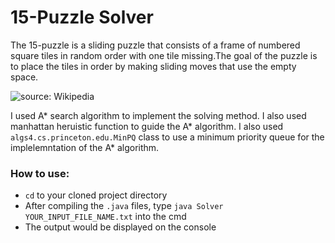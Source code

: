 # 15-Puzzle Solver

The 15-puzzle is a sliding puzzle that consists of a frame of numbered square tiles in random order with one tile missing.The goal of the puzzle is to place the tiles in order by making sliding moves that use the empty space.

![source: Wikipedia](https://upload.wikimedia.org/wikipedia/commons/thumb/3/39/15-puzzle-loyd.svg/220px-15-puzzle-loyd.svg.png)

I used A* search algorithm to implement the solving method. I also used manhattan heruistic function to guide the A* algorithm. I also used `algs4.cs.princeton.edu.MinPQ` class to use a minimum priority queue for the implelemntation of the A* algorithm.

### How to use:
* `cd` to your cloned project directory
* After compiling the `.java` files, type `java Solver YOUR_INPUT_FILE_NAME.txt` into the cmd
* The output would be displayed on the console